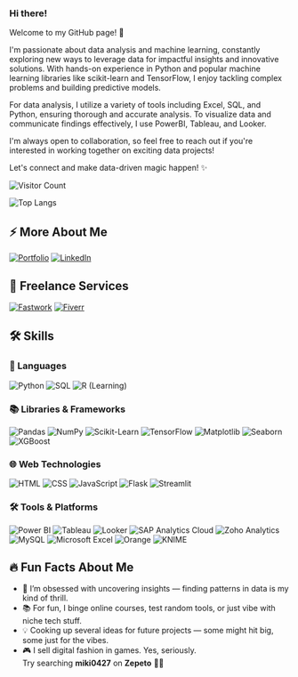 ### Hi there!
Welcome to my GitHub page! 👋

I'm passionate about data analysis and machine learning, constantly exploring new ways to leverage data for impactful insights and innovative solutions. With hands-on experience in Python and popular machine learning libraries like scikit-learn and TensorFlow, I enjoy tackling complex problems and building predictive models.

For data analysis, I utilize a variety of tools including Excel, SQL, and Python, ensuring thorough and accurate analysis. To visualize data and communicate findings effectively, I use PowerBI, Tableau, and Looker.

I'm always open to collaboration, so feel free to reach out if you're interested in working together on exciting data projects!

Let's connect and make data-driven magic happen! ✨

![Visitor Count](https://komarev.com/ghpvc/?username=gisellehalim&color=red)
<!--[Giselle's GitHub stats](https://github-readme-stats.vercel.app/api?username=gisellehalim&show_icons=true&theme=tokyonight)-->
![Top Langs](https://github-readme-stats.vercel.app/api/top-langs/?username=gisellehalim&layout=compact&bg_color=000000&title_color=ff4444&text_color=ffffff&icon_color=ff4444
)

## ⚡ More About Me
[![Portfolio](https://img.shields.io/badge/-Portfolio-000000?style=for-the-badge&logo=vercel&logoColor=white)](https://www.canva.com/design/DAGMoSodDz8/GriQDhsRDRZhMJZN7dEL8w/view?utm_content=DAGMoSodDz8&utm_campaign=designshare&utm_medium=link&utm_source=editor&utm_medium=graphext&utm_source=instabio&utm_campaign=Data%20Portfolio&fbclid=PAY2xjawG3qJdleHRuA2FlbQIxMAABpkvj-T1oThBjlLgbQHoKaLu-hUw62M6qqNzh7Hgh5A_ppZ1jyVwXvAov_A_aem_qUdeZYi9c_3qoVWn5NqYwA)
[![LinkedIn](https://img.shields.io/badge/-LinkedIn-0A66C2?style=for-the-badge&logo=linkedin&logoColor=white)](https://www.linkedin.com/in/gisellehalim/)

## 💼 Freelance Services
[![Fastwork](https://img.shields.io/badge/Fastwork-00ADEF?style=for-the-badge&logoColor=white)](https://fastwork.id/user/gslhalim)
[![Fiverr](https://img.shields.io/badge/Fiverr-1DBF73?style=for-the-badge&logo=fiverr&logoColor=white)](https://www.fiverr.com/gisellehalim27)

## 🛠️ Skills
### 🧠 Languages
![Python](https://img.shields.io/badge/Python-3776AB?style=for-the-badge&logo=python&logoColor=white)
![SQL](https://img.shields.io/badge/SQL-4479A1?style=for-the-badge&logo=mysql&logoColor=white)
![R (Learning)](https://img.shields.io/badge/R-276DC3?style=for-the-badge&logo=r&logoColor=white)

### 📚 Libraries & Frameworks
![Pandas](https://img.shields.io/badge/Pandas-150458?style=for-the-badge&logo=pandas&logoColor=white)
![NumPy](https://img.shields.io/badge/Numpy-013243?style=for-the-badge&logo=numpy&logoColor=white)
![Scikit-Learn](https://img.shields.io/badge/Scikit--Learn-F7931E?style=for-the-badge&logo=scikitlearn&logoColor=white)
![TensorFlow](https://img.shields.io/badge/TensorFlow-FF6F00?style=for-the-badge&logo=tensorflow&logoColor=white)
![Matplotlib](https://img.shields.io/badge/Matplotlib-11557C?style=for-the-badge&logo=matplotlib&logoColor=white)
![Seaborn](https://img.shields.io/badge/Seaborn-49BEB7?style=for-the-badge&logoColor=white)
![XGBoost](https://img.shields.io/badge/XGBoost-FF6600?style=for-the-badge&logo=data:image/svg+xml;base64,&logoColor=white)

### 🌐 Web Technologies
![HTML](https://img.shields.io/badge/HTML5-E34F26?style=for-the-badge&logo=html5&logoColor=white)
![CSS](https://img.shields.io/badge/CSS3-1572B6?style=for-the-badge&logo=css&logoColor=white)
![JavaScript](https://img.shields.io/badge/JavaScript-F7DF1E?style=for-the-badge&logo=javascript&logoColor=black)
![Flask](https://img.shields.io/badge/Flask-000000?style=for-the-badge&logo=flask&logoColor=white)
![Streamlit](https://img.shields.io/badge/Streamlit-FF4B4B?style=for-the-badge&logo=streamlit&logoColor=white)

### 🛠 Tools & Platforms
![Power BI](https://img.shields.io/badge/PowerBI-F2C811?style=for-the-badge&logo=powerbi&logoColor=black)
![Tableau](https://img.shields.io/badge/Tableau-E97627?style=for-the-badge&logo=tableau&logoColor=white)
![Looker](https://img.shields.io/badge/Looker-4285F4?style=for-the-badge&logo=looker&logoColor=white)
![SAP Analytics Cloud](https://img.shields.io/badge/SAP%20Analytics%20Cloud-0FAAFF?style=for-the-badge&logo=sap&logoColor=white)
![Zoho Analytics](https://img.shields.io/badge/Zoho%20Analytics-FC3F1D?style=for-the-badge&logo=zoho&logoColor=white)
![MySQL](https://img.shields.io/badge/MySQL-4479A1?style=for-the-badge&logo=mysql&logoColor=white)
![Microsoft Excel](https://img.shields.io/badge/Excel-217346?style=for-the-badge&logo=microsoft-excel&logoColor=white)
![Orange](https://img.shields.io/badge/Orange-FFA500?style=for-the-badge&logo=orange&logoColor=white)
![KNIME](https://img.shields.io/badge/KNIME-F8B500?style=for-the-badge&logo=knime&logoColor=black)

## 🔥 Fun Facts About Me
- 🧠 I’m obsessed with uncovering insights — finding patterns in data is my kind of thrill.
- 📚 For fun, I binge online courses, test random tools, or just vibe with niche tech stuff.
- 💡 Cooking up several ideas for future projects — some might hit big, some just for the vibes.
- 🎮 I sell digital fashion in games. Yes, seriously.  
  Try searching **miki0427** on **Zepeto** 👀✨

<!--
**gisellehalim/gisellehalim** is a ✨ _special_ ✨ repository because its `README.md` (this file) appears on your GitHub profile.

Here are some ideas to get you started:

- 🔭 I’m currently working on ...
- 🌱 I’m currently learning ...
- 👯 I’m looking to collaborate on ...
- 🤔 I’m looking for help with ...
- 💬 Ask me about ...
- 📫 How to reach me: ...
- 😄 Pronouns: ...
- ⚡ Fun fact: ...
-->
